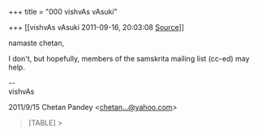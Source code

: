 +++
title = "000 vishvAs vAsuki"

+++
[[vishvAs vAsuki	2011-09-16, 20:03:08 [Source](https://groups.google.com/g/samskrita/c/S6DQnklQ2Ak)]]



namaste chetan,

  

I don't, but hopefully, members of the samskrita mailing list (cc-ed) may help.

  
--  
vishvAs  
  
  
  

2011/9/15 Chetan Pandey \<[chetan...@yahoo.com]()\>  

> [TABLE] >
> 
> > 
> > 
> > 
> > 
> > 
> >   
> > 
> > 
> > 
> > 


